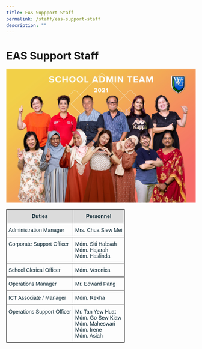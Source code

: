 ```yaml
---
title: EAS Suppport Staff
permalink: /staff/eas-support-staff
description: ""
---
```

# EAS Support Staff

![](/images/Sch%20Admin%20Team.jpg)

<style type="text/css">
.tg  {border-collapse:collapse;border-spacing:0;}
.tg td{border-color:black;border-style:solid;border-width:1px;font-family:Arial, sans-serif;font-size:14px;
  overflow:hidden;padding:10px 5px;word-break:normal;}
.tg th{border-color:black;border-style:solid;border-width:1px;font-family:Arial, sans-serif;font-size:14px;
  font-weight:normal;overflow:hidden;padding:10px 5px;word-break:normal;}
.tg .tg-s5dh{color:#0C2733;text-align:left;vertical-align:middle}
.tg .tg-7wcr{color:#0C2733;text-align:left;vertical-align:top}
.tg .tg-woip{background-color:#DBDBDB;color:#0C2733;font-weight:bold;text-align:center;vertical-align:top}
</style>
<table class="tg">
<thead>
  <tr>
    <th class="tg-woip">Duties</th>
    <th class="tg-woip">Personnel<br></th>
  </tr>
</thead>
<tbody>
  <tr>
    <td class="tg-s5dh">Administration Manager<br></td>
    <td class="tg-s5dh">Mrs. Chua Siew Mei<br></td>
  </tr>
  <tr>
    <td class="tg-7wcr">Corporate Support Officer<br></td>
    <td class="tg-7wcr"><span style="font-weight:400;color:#0C2733">Mdm. Siti Habsah</span><br><span style="font-weight:400;color:#0C2733">Mdm. Hajarah</span><br><span style="font-weight:400;color:#0C2733">Mdm. Haslinda</span></td>
  </tr>
  <tr>
    <td class="tg-s5dh">School Clerical Officer</td>
    <td class="tg-s5dh">Mdm. Veronica</td>
  </tr>
  <tr>
    <td class="tg-s5dh">Operations Manager</td>
    <td class="tg-s5dh">Mr. Edward Pang</td>
  </tr>
  <tr>
    <td class="tg-s5dh">ICT Associate / Manager </td>
    <td class="tg-s5dh">Mdm. Rekha </td>
  </tr>
  <tr>
    <td class="tg-7wcr">Operations Support Officer</td>
    <td class="tg-7wcr"><span style="font-weight:400;color:#0C2733">Mr. Tan Yew Huat</span><br><span style="font-weight:400;color:#0C2733">Mdm. Go Sew Kiaw</span><br><span style="font-weight:400;color:#0C2733">Mdm. Maheswari</span><br><span style="font-weight:400;color:#0C2733">Mdm. Irene</span><br>Mdm. Asiah</td>
  </tr>
</tbody>
</table>